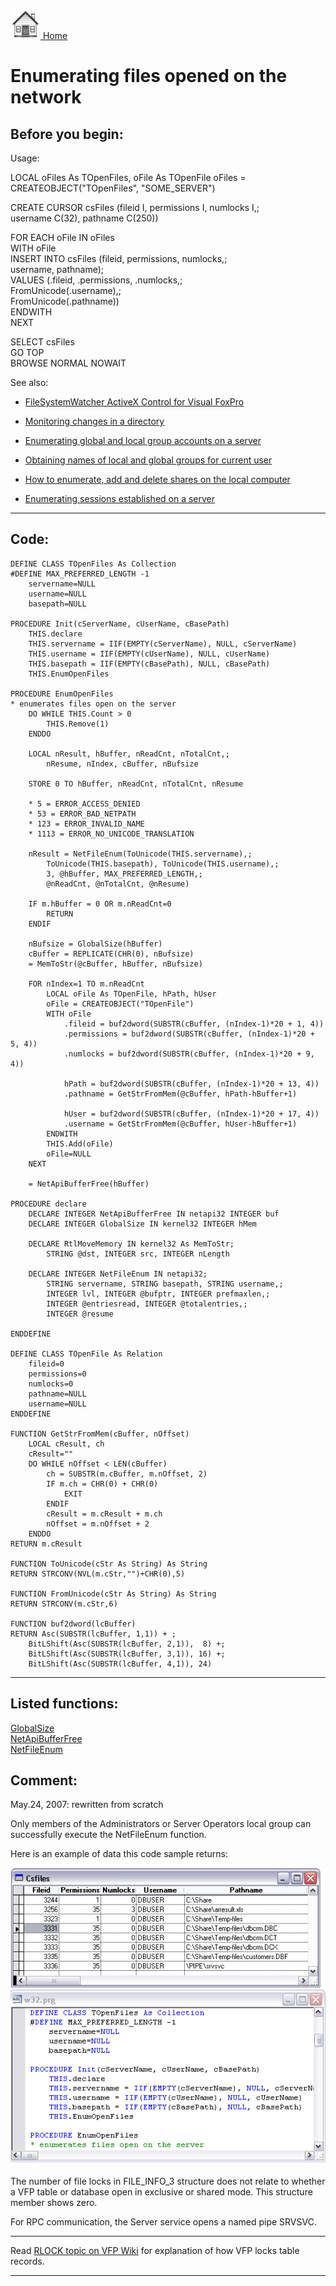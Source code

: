 [<img src="../images/home.png"> Home ](https://github.com/VFPX/Win32API)  

# Enumerating files opened on the network

## Before you begin:
Usage:  
<div class="precode">LOCAL oFiles As TOpenFiles, oFile As TOpenFile  
oFiles = CREATEOBJECT("TOpenFiles", "SOME_SERVER")  

CREATE CURSOR csFiles (fileid I, permissions I, numlocks I,;  
	username C(32), pathname C(250))  

FOR EACH oFile IN oFiles  
	WITH oFile  
		INSERT INTO csFiles (fileid, permissions, numlocks,;  
			username, pathname);  
		VALUES (.fileid, .permissions, .numlocks,;  
			FromUnicode(.username),;  
			FromUnicode(.pathname))  
	ENDWITH  
NEXT  

SELECT csFiles  
GO TOP  
BROWSE NORMAL NOWAIT  
</div>  
See also:

* [FileSystemWatcher ActiveX Control for Visual FoxPro](sample_000.md)  
* [Monitoring changes in a directory](sample_117.md)  

* [Enumerating global and local group accounts on a server](sample_411.md)  
* [Obtaining names of local and global groups for current user](sample_431.md)  
* [How to enumerate, add and delete shares on the local computer](sample_351.md)  
* [Enumerating sessions established on a server](sample_505.md)  

  
***  


## Code:
```foxpro  
DEFINE CLASS TOpenFiles As Collection
#DEFINE MAX_PREFERRED_LENGTH -1
	servername=NULL
	username=NULL
	basepath=NULL

PROCEDURE Init(cServerName, cUserName, cBasePath)
	THIS.declare
	THIS.servername = IIF(EMPTY(cServerName), NULL, cServerName)
	THIS.username = IIF(EMPTY(cUserName), NULL, cUserName)
	THIS.basepath = IIF(EMPTY(cBasePath), NULL, cBasePath)
	THIS.EnumOpenFiles

PROCEDURE EnumOpenFiles
* enumerates files open on the server
	DO WHILE THIS.Count > 0
		THIS.Remove(1)
	ENDDO
	
	LOCAL nResult, hBuffer, nReadCnt, nTotalCnt,;
		nResume, nIndex, cBuffer, nBufsize

	STORE 0 TO hBuffer, nReadCnt, nTotalCnt, nResume

	* 5 = ERROR_ACCESS_DENIED
	* 53 = ERROR_BAD_NETPATH
	* 123 = ERROR_INVALID_NAME
	* 1113 = ERROR_NO_UNICODE_TRANSLATION

	nResult = NetFileEnum(ToUnicode(THIS.servername),;
		ToUnicode(THIS.basepath), ToUnicode(THIS.username),;
		3, @hBuffer, MAX_PREFERRED_LENGTH,;
		@nReadCnt, @nTotalCnt, @nResume)

	IF m.hBuffer = 0 OR m.nReadCnt=0
		RETURN
	ENDIF

	nBufsize = GlobalSize(hBuffer)
	cBuffer = REPLICATE(CHR(0), nBufsize)
	= MemToStr(@cBuffer, hBuffer, nBufsize)

	FOR nIndex=1 TO m.nReadCnt
		LOCAL oFile As TOpenFile, hPath, hUser
		oFile = CREATEOBJECT("TOpenFile")
		WITH oFile
			.fileid = buf2dword(SUBSTR(cBuffer, (nIndex-1)*20 + 1, 4))
			.permissions = buf2dword(SUBSTR(cBuffer, (nIndex-1)*20 + 5, 4))
			.numlocks = buf2dword(SUBSTR(cBuffer, (nIndex-1)*20 + 9, 4))

			hPath = buf2dword(SUBSTR(cBuffer, (nIndex-1)*20 + 13, 4))
			.pathname = GetStrFromMem(@cBuffer, hPath-hBuffer+1)

			hUser = buf2dword(SUBSTR(cBuffer, (nIndex-1)*20 + 17, 4))
			.username = GetStrFromMem(@cBuffer, hUser-hBuffer+1)
		ENDWITH
		THIS.Add(oFile)
		oFile=NULL
	NEXT

	= NetApiBufferFree(hBuffer)

PROCEDURE declare
	DECLARE INTEGER NetApiBufferFree IN netapi32 INTEGER buf
	DECLARE INTEGER GlobalSize IN kernel32 INTEGER hMem

	DECLARE RtlMoveMemory IN kernel32 As MemToStr;
		STRING @dst, INTEGER src, INTEGER nLength

	DECLARE INTEGER NetFileEnum IN netapi32;
		STRING servername, STRING basepath, STRING username,;
		INTEGER lvl, INTEGER @bufptr, INTEGER prefmaxlen,;
		INTEGER @entriesread, INTEGER @totalentries,;
		INTEGER @resume

ENDDEFINE

DEFINE CLASS TOpenFile As Relation
	fileid=0
	permissions=0
	numlocks=0
	pathname=NULL
	username=NULL
ENDDEFINE

FUNCTION GetStrFromMem(cBuffer, nOffset)
	LOCAL cResult, ch
	cResult=""
	DO WHILE nOffset < LEN(cBuffer)
		ch = SUBSTR(m.cBuffer, m.nOffset, 2)
		IF m.ch = CHR(0) + CHR(0)
			EXIT
		ENDIF
		cResult = m.cResult + m.ch
		nOffset = m.nOffset + 2
	ENDDO
RETURN m.cResult

FUNCTION ToUnicode(cStr As String) As String
RETURN STRCONV(NVL(m.cStr,"")+CHR(0),5)

FUNCTION FromUnicode(cStr As String) As String
RETURN STRCONV(m.cStr,6)

FUNCTION buf2dword(lcBuffer)
RETURN Asc(SUBSTR(lcBuffer, 1,1)) + ;
	BitLShift(Asc(SUBSTR(lcBuffer, 2,1)),  8) +;
	BitLShift(Asc(SUBSTR(lcBuffer, 3,1)), 16) +;
	BitLShift(Asc(SUBSTR(lcBuffer, 4,1)), 24)  
```  
***  


## Listed functions:
[GlobalSize](../libraries/kernel32/GlobalSize.md)  
[NetApiBufferFree](../libraries/netapi32/NetApiBufferFree.md)  
[NetFileEnum](../libraries/netapi32/NetFileEnum.md)  

## Comment:
May.24, 2007: rewritten from scratch  
  
Only members of the Administrators or Server Operators local group can successfully execute the NetFileEnum function.  
  
Here is an example of data this code sample returns: 

![](../images/netfileenum_usage.png)

The number of file locks in FILE_INFO_3 structure does not relate to whether a VFP table or database open in exclusive or shared mode. This structure member shows zero.  
  
For RPC communication, the Server service opens a named pipe SRVSVC.  
  
* * *  
Read <a href="http://fox.wikis.com/wc.dll?Wiki~RLOCK">RLOCK topic on VFP Wiki</a> for explanation of how VFP locks table records.  
  
***  

